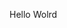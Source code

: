 Hello Wolrd




































































































































































































































































































































































































































































































































































































































































































































































































































































































































































































































































































































